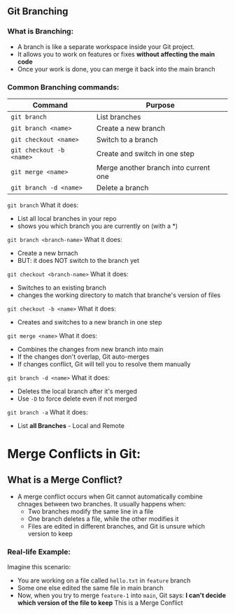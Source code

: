 ## Git Branching

### What is Branching:
- A branch is like a separate workspace inside your Git project.
- It allows you to work on features or fixes **without affecting the main code**
- Once your work is done, you can merge it back into the main branch


### Common Branching commands:
| Command | Purpose |
|---------|---------|
| `git branch` | List branches |
| `git branch <name>` | Create a new branch |
| `git checkout <name>` | Switch to a branch |
| `git checkout -b <name>` | Create and switch in one step |
| `git merge <name>` | Merge another branch into current one |
| `git branch -d <name>` | Delete a branch |


`git branch` What it does:
- List all local branches in your repo
- shows you which branch you are currently on (with a *)

`git branch <branch-name>` What it does:
- Create a new brnach 
- BUT: it does NOT switch to the branch yet

`git checkout <branch-name>` What it does:
- Switches to an existing branch
- changes the working directory to match that branche's version of files

`git checkout -b <name>` What it does:
- Creates and switches to a new branch in one step

`git merge <name>` What it does:
- Combines the changes from new branch into main
- If the changes don't overlap, Git auto-merges
- If changes conflict, Git will tell you to resolve them manually

`git branch -d <name>` What it does:
- Deletes the local branch after it's merged
- Use `-D` to force delete even if not merged

`git branch -a` What it does:
- List **all Branches** - Local and Remote

# Merge Conflicts in Git:

## What is a Merge Conflict?  
- A merge conflict occurs when Git cannot automatically combine chnages between two branches. It usually happens when:
    - Two branches modify the same line in a file 
    - One branch deletes a file, while the other modifies it 
    - Files are edited in different branches, and Git is unsure which version to keep

### Real-life Example:
Imagine this scenario:
- You are working on a file called `hello.txt` in `feature` branch
- Some one else edited the same file in main branch 
- Now, when you try to merge `feature-1` into `main`, Git says:
    **I can't decide which version of the file to keep**
This is a Merge Conflict



